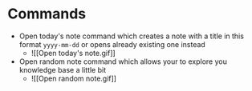 # Commands

- Open today's note command which creates a note with a title in this format `yyyy-mm-dd` or opens already existing one instead
  - ![[Open today's note.gif]]
- Open random note command which allows your to explore you knowledge base a little bit
  - ![[Open random note.gif]]
